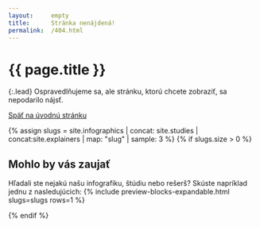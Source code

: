 ```yaml
---
layout:     empty
title:      Stránka nenájdená!
permalink:  /404.html
---
```

<div class="section"><div class="container" markdown="1">

# {{ page.title }}

{:.lead}
Ospravedlňujeme sa, ale stránku, ktorú chcete zobraziť, sa nepodarilo nájsť.

<a href="/" class="btn btn-primary" role="button">Späť na úvodnú stránku</a>

</div></div>

{% assign slugs = site.infographics | concat: site.studies | concat:site.explainers | map: "slug" | sample: 3 %}
{% if slugs.size > 0 %}
<div class="section"><div class="container" markdown="1">

## Mohlo by vás zaujať

Hľadali ste nejakú našu infografiku, štúdiu nebo rešerš? Skúste napríklad jednu z nasledujúcich:
{% include preview-blocks-expandable.html slugs=slugs rows=1 %}

</div></div>
{% endif %}